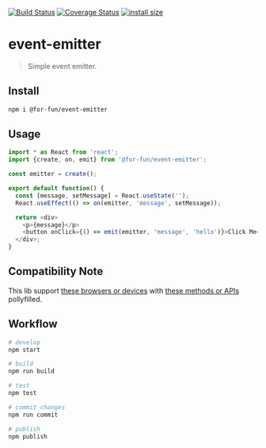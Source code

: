 [![Build Status](https://travis-ci.org/wmzy/event-emitter.svg?branch=master)](https://travis-ci.org/wmzy/event-emitter)
[![Coverage Status](https://coveralls.io/repos/github/wmzy/event-emitter/badge.svg?branch=master)](https://coveralls.io/github/wmzy/event-emitter?branch=master)
[![install size](https://packagephobia.now.sh/badge?p=event-emitter)](https://packagephobia.now.sh/result?p=event-emitter)
# event-emitter

> Simple event emitter.

## Install

```bash
npm i @for-fun/event-emitter
```

## Usage

```js
import * as React from 'react';
import {create, on, emit} from '@for-fun/event-emitter';

const emitter = create();

export default function() {
  const [message, setMessage] = React.useState('');
  React.useEffect(() => on(emitter, 'message', setMessage));

  return <div>
    <p>{message}</p>
    <button onClick={() => emit(emitter, 'message', 'hello')}>Click Me</button>
  </div>;
}
```

## Compatibility Note

This lib support [these browsers or devices](.broserslistrc) with [these methods or APIs](.eslintrc.js#L27) pollyfilled.

## Workflow

```bash
# develop
npm start

# build
npm run build

# test
npm test

# commit changes
npm run commit

# publish
npm publish
```
